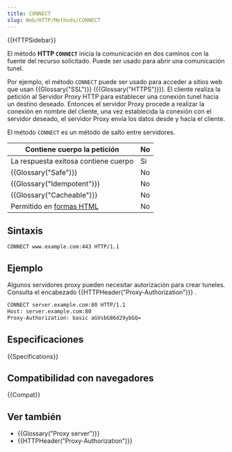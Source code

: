 ```yaml
---
title: CONNECT
slug: Web/HTTP/Methods/CONNECT
---
```


{{HTTPSidebar}}

El método **HTTP `CONNECT`** inicia la comunicación en dos caminos con la fuente del recurso solicitado. Puede ser usado para abrir una comunicación tunel.

Por ejemplo, el método `CONNECT` puede ser usado para acceder a sitios web que usan {{Glossary("SSL")}} ({{Glossary("HTTPS")}}). El cliente realiza la petición al Servidor Proxy HTTP para establecer una conexión tunel hacia un destino deseado. Entonces el servidor Proxy procede a realizar la conexión en nombre del cliente, una vez establecida la conexión con el servidor deseado, el servidor Proxy envía los datos desde y hacia el cliente.

El método `CONNECT` es un método de salto entre servidores.

| Contiene cuerpo la petición                               | No  |
| --------------------------------------------------------- | --- |
| La respuesta exitosa contiene cuerpo                      | Si  |
| {{Glossary("Safe")}}                              | No  |
| {{Glossary("Idempotent")}}                      | No  |
| {{Glossary("Cacheable")}}                          | No  |
| Permitido en [formas HTML](/es/docs/Web/Guide/HTML/Forms) | No  |

## Sintaxis

```
CONNECT www.example.com:443 HTTP/1.1
```

## Ejemplo

Algunos servidores proxy pueden necesitar autorización para crear tuneles. Consulta el encabezado {{HTTPHeader("Proxy-Authorization")}} .

```html
CONNECT server.example.com:80 HTTP/1.1
Host: server.example.com:80
Proxy-Authorization: basic aGVsbG86d29ybGQ=
```

## Especificaciones

{{Specifications}}

## Compatibilidad con navegadores

{{Compat}}

## Ver también

- {{Glossary("Proxy server")}}
- {{HTTPHeader("Proxy-Authorization")}}
